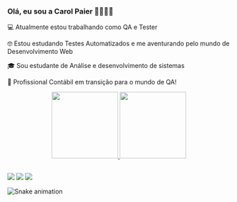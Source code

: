 ### Olá, eu sou a Carol Paier 👩🏾🖐🏾

💻 Atualmente estou trabalhando como QA e Tester

🤓 Estou estudando Testes Automatizados e me aventurando pelo mundo de Desenvolvimento Web

🎓 Sou estudante de Análise e desenvolvimento de sistemas

📒 Profissional Contábil em transição para o mundo de QA!

<div align="center">
  <a href="https://github.com/carolpaier">
  <img height="150em" src="https://github-readme-stats.vercel.app/api?username=carolpaier&show_icons=true&theme=radical&include_all_commits=true&count_private=true"/>
  <img height="150em" src="https://github-readme-stats.vercel.app/api/top-langs/?username=carolpaier&layout=compact&langs_count=7&theme=radical"/>
</div>

 ##
  
  <div> 
<a href = "mailto:carolinelopespaier@gmail.com"><img src="https://img.shields.io/badge/-Gmail-%23333?style=for-the-badge&logo=gmail&logoColor=red" target="_blank"></a>
<a href="https://instagram.com/carolpaier" target="_blank"><img src="https://img.shields.io/badge/-Instagram-%23E4405F?style=for-the-badge&logo=instagram&logoColor=white" target="_blank"></a>
<a href="https://www.linkedin.com/in/carolinepaier" target="_blank"><img src="https://img.shields.io/badge/-LinkedIn-%230077B5?style=for-the-badge&logo=linkedin&logoColor=white" target="_blank"></a> 
    
![Snake animation](https://github.com/carolpaier/carolpaier/blob/output/github-contribution-grid-snake.svg)
 

